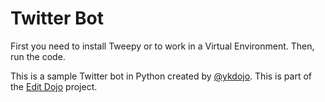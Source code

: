 # Twitter Bot

First you need to install Tweepy or to work in a Virtual Environment. 
Then, run the code.

This is a sample Twitter bot in Python created by [@ykdojo](https://github.com/ykdojo). This is part of the [Edit Dojo](https://github.com/ykdojo/editdojo) project.

